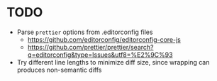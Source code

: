 # TODO

* Parse `prettier` options from .editorconfig files
  * https://github.com/editorconfig/editorconfig-core-js
  * https://github.com/prettier/prettier/search?q=editorconfig&type=Issues&utf8=%E2%9C%93
* Try different line lengths to minimize diff size, since wrapping can produces non-semantic diffs

